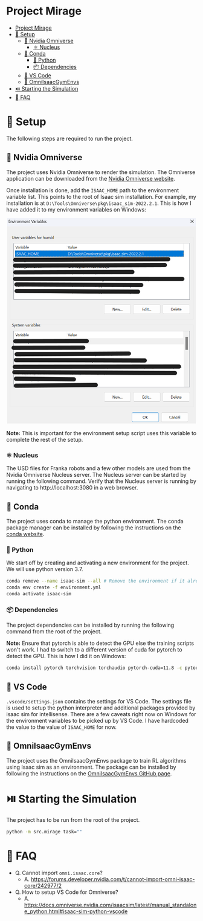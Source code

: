 # Project Mirage

- [Project Mirage](#project-mirage)
- [🧪 Setup](#-setup)
  - [🦾 Nvidia Omniverse](#-nvidia-omniverse)
    - [⚛️ Nucleus](#️-nucleus)
  - [🌿 Conda](#-conda)
    - [🐍 Python](#-python)
    - [📦 Dependencies](#-dependencies)
  - [📂 VS Code](#-vs-code)
  - [🔼 OmniIsaacGymEnvs](#-omniisaacgymenvs)
- [⏯️ Starting the Simulation](#️-starting-the-simulation)
- [📝 FAQ](#-faq)


# 🧪 Setup
The following steps are required to run the project.

## 🦾 Nvidia Omniverse
The project uses Nvidia Omniverse to render the simulation. The Omniverse application can be downloaded from the [Nvidia Omniverse website](https://www.nvidia.com/en-us/design-visualization/omniverse/).

Once installation is done, add the `ISAAC_HOME` path to the environment variable list. This points to the root of Isaac sim installation. For example, my installation is at `D:\Tools\Omniverse\pkg\isaac_sim-2022.2.1`. This is how I have added it to my environment variables on Windows:

<center>
<img src="./docs/images/env_vars.png" alt="Environment Variables" width="500"/>
</center>

**Note:** This is important for the environment setup script uses this variable to complete the rest of the setup.

### ⚛️ Nucleus
The USD files for Franka robots and a few other models are used from the Nvidia Omniverse Nucleus server. The Nucleus server can be started by running the following command.
Verify that the Nucleus server is running by navigating to http://localhost:3080 in a web browser.

## 🌿 Conda
The project uses conda to manage the python environment. The conda package manager can be installed by following the instructions on the [conda website](https://docs.conda.io/projects/conda/en/latest/user-guide/install/).

### 🐍 Python
We start off by creating and activating a new environment for the project. We will use python version 3.7.
```bash
conda remove --name isaac-sim --all # Remove the environment if it already exists
conda env create -f environment.yml
conda activate isaac-sim
```

### 📦 Dependencies
The project dependencies can be installed by running the following command from the root of the project.

**Note:** Ensure that pytorch is able to detect the GPU else the training scripts won't work. I had to switch to a different version of cuda for pytorch to detect the GPU. This is how I did it on Windows:
```bash
conda install pytorch torchvision torchaudio pytorch-cuda=11.8 -c pytorch -c nvidia
```

## 📂 VS Code
`.vscode/settings.json` contains the settings for VS Code. The settings file is used to setup the python interpreter and additional packages provided by isaac sim for intellisense. There are a few caveats right now on Windows for the environment variables to be picked up by VS Code. I have hardcoded the value to the value of `ISAAC_HOME` for now.

## 🔼 OmniIsaacGymEnvs
The project uses the OmniIsaacGymEnvs package to train RL algorithms using Isaac sim as an environment. The package can be installed by following the instructions on the [OmniIsaacGymEnvs GitHub page](https://github.com/NVIDIA-Omniverse/OmniIsaacGymEnvs).

# ⏯️ Starting the Simulation
The project has to be run from the root of the project.
```bash
python -m src.mirage task=""
```

# 📝 FAQ
- Q. Cannot import `omni.isaac.core`?
  - A. https://forums.developer.nvidia.com/t/cannot-import-omni-isaac-core/242977/2
- Q. How to setup VS Code for Omniverse?
  - A. https://docs.omniverse.nvidia.com/isaacsim/latest/manual_standalone_python.html#isaac-sim-python-vscode